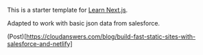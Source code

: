 This is a starter template for [Learn Next.js](https://nextjs.org/learn).

Adapted to work with basic json data from salesforce.

(Post)[https://cloudanswers.com/blog/build-fast-static-sites-with-salesforce-and-netlify]
